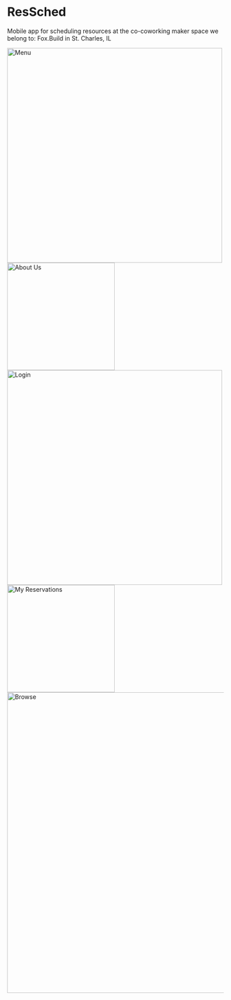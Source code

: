 # ResSched
Mobile app for scheduling resources at the co-coworking maker space we belong to: Fox.Build in St. Charles, IL

<img src="https://github.com/robintschroeder/ResSched/blob/master/Mockups/Menu.png" alt="Menu" width="500"/>

<img src="https://github.com/robintschroeder/ResSched/blob/master/Mockups/About.png" alt="About Us" width="250"/>

<img src="https://github.com/robintschroeder/ResSched/blob/master/Mockups/Login.png" alt="Login" width="500"/>

<img src="https://github.com/robintschroeder/ResSched/blob/master/Mockups/MyReservations.png" alt="My Reservations" width="250"/>

<img src="https://github.com/robintschroeder/ResSched/blob/master/Mockups/Browse.png" alt="Browse" width="700"/>
